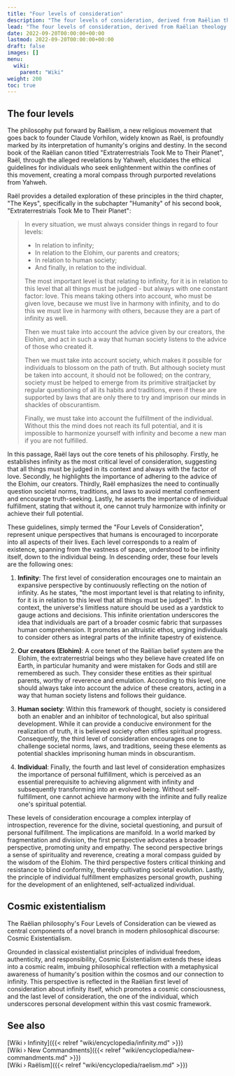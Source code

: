```yaml
---
title: "Four levels of consideration"
description: "The four levels of consideration, derived from Raëlian theology and philosophy, propose a moral compass that requires consideration of four specific perspectives: the infinity of space, our creators - the Elohim, the human society we inhabit, and ourselves as individuals, in that order. This perspective echoes the hallmarks of classical existentialism, with its focus on individual freedom, authenticity, and responsibility. However, it transcends these concepts to formulate a unique form of cosmic existentialism, thereby integrating an awareness of humanity's position within the vast cosmos into our philosophical discourse."
lead: "The four levels of consideration, derived from Raëlian theology and philosophy, propose a moral compass that requires consideration of four specific perspectives: the infinity of space, our creators - the Elohim, the human society we inhabit, and ourselves as individuals, in that order. This perspective echoes the hallmarks of classical existentialism, with its focus on individual freedom, authenticity, and responsibility. However, it transcends these concepts to formulate a unique form of cosmic existentialism, thereby integrating an awareness of humanity's position within the vast cosmos into our philosophical discourse."
date: 2022-09-20T00:00:00+00:00
lastmod: 2022-09-20T00:00:00+00:00
draft: false
images: []
menu:
  wiki:
    parent: "Wiki"
weight: 200
toc: true
---
```


## The four levels

The philosophy put forward by Raëlism, a new religious movement that goes back to founder Claude Vorhilon, widely known as Raël, is profoundly marked by its interpretation of humanity's origins and destiny. In the second book of the Raëlian canon titled "Extraterrestrials Took Me to Their Planet", Raël, through the alleged revelations by Yahweh, elucidates the ethical guidelines for individuals who seek enlightenment within the confines of this movement, creating a moral compass through purported revelations from Yahweh.

Raël provides a detailed exploration of these principles in the third chapter, "The Keys", specifically in the subchapter "Humanity" of his second book, "Extraterrestrials Took Me to Their Planet":

> In every situation, we must always consider things in regard to four levels:
>
> - In relation to infinity;
> - In relation to the Elohim, our parents and creators;
> - In relation to human society;
> - And finally, in relation to the individual.
>
> The most important level is that relating to infinity, for it is in relation to this level that all things must be judged - but always with one constant factor: love. This means taking others into account, who must be given love, because we must live in harmony with infinity, and to do this we must live in harmony with others, because they are a part of infinity as well.
>
> Then we must take into account the advice given by our creators, the Elohim, and act in such a way that human society listens to the
advice of those who created it.
>
> Then we must take into account society, which makes it possible for individuals to blossom on the path of truth. But although society must be taken into account, it should not be followed; on the contrary, society must be helped to emerge from its primitive straitjacket by regular questioning of all its habits and traditions, even if these are supported by laws that are only there to try and imprison our minds in shackles of obscurantism.
>
> Finally, we must take into account the fulfillment of the individual. Without this the mind does not reach its full potential, and it is impossible to harmonize yourself with infinity and become a new man if you are not fulfilled.

In this passage, Raël lays out the core tenets of his philosophy. Firstly, he establishes infinity as the most critical level of consideration, suggesting that all things must be judged in its context and always with the factor of love. Secondly, he highlights the importance of adhering to the advice of the Elohim, our creators. Thirdly, Raël emphasizes the need to continually question societal norms, traditions, and laws to avoid mental confinement and encourage truth-seeking. Lastly, he asserts the importance of individual fulfillment, stating that without it, one cannot truly harmonize with infinity or achieve their full potential.

These guidelines, simply termed the "Four Levels of Consideration", represent unique perspectives that humans is encouraged to incorporate into all aspects of their lives. Each level corresponds to a realm of existence, spanning from the vastness of space, understood to be infinity itself, down to the individual being. In descending order, these four levels are the following ones:

1. **Infinity**: The first level of consideration encourages one to maintain an expansive perspective by continuously reflecting on the notion of infinity. As he states, "the most important level is that relating to infinity, for it is in relation to this level that all things must be judged". In this context, the universe's limitless nature should be used as a yardstick to gauge actions and decisions. This infinite orientation underscores the idea that individuals are part of a broader cosmic fabric that surpasses human comprehension. It promotes an altruistic ethos, urging individuals to consider others as integral parts of the infinite tapestry of existence.

2. **Our creators (Elohim)**: A core tenet of the Raëlian belief system are the Elohim, the extraterrestrial beings who they believe have created life on Earth, in particular humanity and were mistaken for Gods and still are remembered as such. They consider these entities as their spiritual parents, worthy of reverence and emulation. According to this level, one should always take into account the advice of these creators, acting in a way that human society listens and follows their guidance.

3. **Human society**: Within this framework of thought, society is considered both an enabler and an inhibitor of technological, but also spiritual development. While it can provide a conducive environment for the realization of truth, it is believed society often stifles spiritual progress. Consequently, the third level of consideration encourages one to challenge societal norms, laws, and traditions, seeing these elements as potential shackles imprisoning human minds in obscurantism.

4. **Individual**: Finally, the fourth and last level of consideration emphasizes the importance of personal fulfillment, which is perceived as an essential prerequisite to achieving alignment with infinity and subsequently transforming into an evolved being. Without self-fulfillment, one cannot achieve harmony with the infinite and fully realize one's spiritual potential.

These levels of consideration encourage a complex interplay of introspection, reverence for the divine, societal questioning, and pursuit of personal fulfillment. The implications are manifold. In a world marked by fragmentation and division, the first perspective advocates a broader perspective, promoting unity and empathy. The second perspective brings a sense of spirituality and reverence, creating a moral compass guided by the wisdom of the Elohim. The third perspective fosters critical thinking and resistance to blind conformity, thereby cultivating societal evolution. Lastly, the principle of individual fulfillment emphasizes personal growth, pushing for the development of an enlightened, self-actualized individual.

## Cosmic existentialism

The Raëlian philosophy's Four Levels of Consideration can be viewed as central components of a novel branch in modern philosophical discourse: Cosmic Existentialism.

Grounded in classical existentialist principles of individual freedom, authenticity, and responsibility, Cosmic Existentialism extends these ideas into a cosmic realm, imbuing philosophical reflection with a metaphysical awareness of humanity's position within the cosmos and our connection to infinity. This perspective is reflected in the Raëlian first level of consideration about infinity itself, which promotes a cosmic consciousness, and the last level of consideration, the one of the individual, which underscores personal development within this vast cosmic framework.

## See also

[Wiki › Infinity]({{< relref "wiki/encyclopedia/infinity.md" >}})</br>
[Wiki › New Commandments]({{< relref "wiki/encyclopedia/new-commandments.md" >}})</br>
[Wiki › Raëlism]({{< relref "wiki/encyclopedia/raelism.md" >}})</br>
